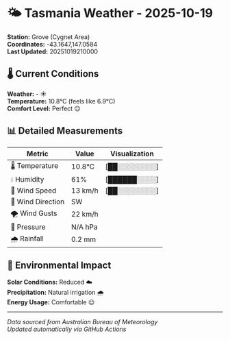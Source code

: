# 🌤️ Tasmania Weather - 2025-10-19

**Station:** Grove (Cygnet Area)  
**Coordinates:** -43.1647,147.0584  
**Last Updated:** 20251019210000

## 🌡️ Current Conditions

**Weather:** - ☀️  
**Temperature:** 10.8°C (feels like 6.9°C)  
**Comfort Level:** Perfect 😌

## 📊 Detailed Measurements

| Metric | Value | Visualization |
|--------|-------|---------------|
| 🌡️ Temperature | 10.8°C | [██░░░░░░░░] |
| 💧 Humidity | 61% | [██████░░░░] |
| 💨 Wind Speed | 13 km/h | [██░░░░░░░░] |
| 🧭 Wind Direction | SW | |
| 🌪️ Wind Gusts | 22 km/h | |
| 🔽 Pressure | N/A hPa | |
| 🌧️ Rainfall | 0.2 mm | |

## 🌱 Environmental Impact

**Solar Conditions:** Reduced ☁️  
**Precipitation:** Natural irrigation 🌧️  
**Energy Usage:** Comfortable 😌

---
*Data sourced from Australian Bureau of Meteorology*  
*Updated automatically via GitHub Actions*
